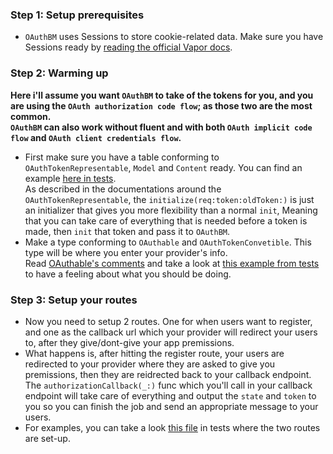 ### Step 1: Setup prerequisites
* `OAuthBM` uses Sessions to store cookie-related data. Make sure you have Sessions ready by [reading the official Vapor docs](https://docs.vapor.codes/4.0/sessions/).

### Step 2: Warming up

**Here i'll assume you want `OAuthBM` to take of the tokens for you, and you are using the `OAuth authorization code flow`; as those two are the most common.**    
**`OAuthBM` can also work without fluent and with both `OAuth implicit code flow` and `OAuth client credentials flow`.**

* First make sure you have a table conforming to `OAuthTokenRepresentable`, `Model` and `Content` ready. You can find an example [here in tests](/Tests/OAuthBMTests/Preperation/OAuthTokens%20Table.swift).   
As described in the documentations around the `OAuthTokenRepresentable`, the `initialize(req:token:oldToken:)` is just an initializer that gives you more flexibility than a normal `init`,
Meaning that you can take care of everything that is needed before a token is made, then `init` that token and pass it to `OAuthBM`.
* Make a type conforming to `OAuthable` and `OAuthTokenConvetible`. This type will be where you enter your provider's info.    
Read [OAuthable's comments](/Sources/OAuthBM/OAuthable.swift) and take a look at [this example from tests](/Tests/OAuthBMTests/Preperation/TestProvider.swift) to have a feeling about what you should be doing.

### Step 3: Setup your routes

- Now you need to setup 2 routes. One for when users want to register, and one as the callback url which your provider will redirect your users to, after they give/dont-give your app premissions.    
- What happens is, after hitting the register route, your users are redirected to your provider where they are asked to give you premissions, then they are reidrected back to your callback endpoint.   
The `authorizationCallback(_:)` func which you'll call in your callback endpoint will take care of everything and output the `state` and `token` to you so you can finish the job and send an appropriate message to your users.   
- For examples, you can take a look [this file](/Tests/OAuthBMTests/OAuthBMTests.swift) in tests where the two routes are set-up.  
